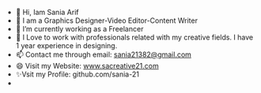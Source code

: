 - 👋 Hi, Iam Sania Arif
- 👀 I am a Graphics Designer-Video Editor-Content Writer
- 🌱 I’m currently working as a Freelancer
- 💞️ I Love to work with professionals related with my creative fields. I have 1 year experience in designing.
- 📫 Contact me through email: sania21382@gmail.com
- 😄 Visit my Website: www.sacreative21.com
- ✨Vsit my Profile: github.com/sania-21
- 

<!---
sania-21/sania-21 is a ✨ special ✨ repository because its `README.md` (this file) appears on your GitHub profile.
You can click the Preview link to take a look at your changes.
--->
